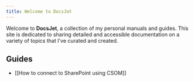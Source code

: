 ```yaml
---
title: Welcome to DocsJet
---
```


Welcome to **DocsJet**, a collection of my personal manuals and guides. This site is dedicated to sharing detailed and accessible documentation on a variety of topics that I've curated and created.

## Guides

- [[How to connect to SharePoint using CSOM]]